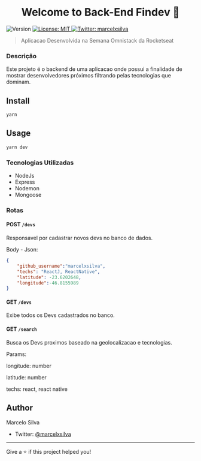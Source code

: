 <h1 align="center">Welcome to Back-End Findev 👋</h1>
<p>
  <img alt="Version" src="https://img.shields.io/badge/version-0.0.1-blue.svg?cacheSeconds=2592000" />
  <a href="#" target="_blank">
    <img alt="License: MIT" src="https://img.shields.io/badge/License-MIT-yellow.svg" />
  </a>
  <a href="https://twitter.com/marcelxsilva" target="_blank">
    <img alt="Twitter: marcelxsilva" src="https://img.shields.io/twitter/follow/marcelxsilva.svg?style=social" />
  </a>
</p>

> Aplicacao Desenvolvida na Semana Omnistack da Rocketseat

### Descrição
Este projeto é o backend de uma aplicacao onde possui a finalidade de mostrar desenvolvedores próximos filtrando pelas tecnologias que dominam.

## Install

```sh
yarn 
```

## Usage

```sh
yarn dev
```

### Tecnologias Utilizadas 

  - NodeJs
  - Express
  - Nodemon
  - Mongoose

### Rotas
#### POST <code>/devs</code> 
Responsavel por cadastrar novos devs no banco de dados.

Body - Json:
```json
{
	"github_username":"marcelxsilva",
	"techs": "ReactJ, ReactNative",
	"latitude": -23.6202648,
	"longitude":-46.8155989
}
```

#### GET <code>/devs</code> 
Exibe todos os Devs cadastrados no banco.


#### GET <code>/search</code> 

Busca os Devs proximos baseado na geolocalizacao e tecnologias.

Params:

longitude: number

latitude: number

techs: react, react native



## Author

Marcelo Silva

* Twitter: [@marcelxsilva](https://twitter.com/marcelxsilva)

***
Give a ⭐️ if this project helped you!
